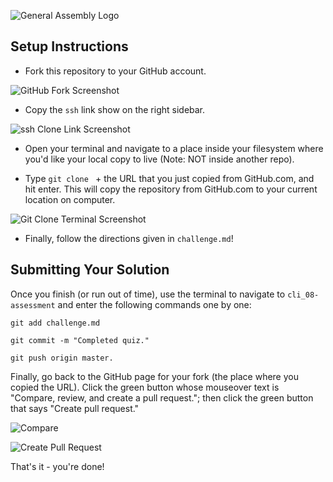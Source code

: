 ![General Assembly Logo](http://i.imgur.com/ke8USTq.png)

## Setup Instructions
- Fork this repository to your GitHub account.

![GitHub Fork Screenshot](images/fork.png)

- Copy the `ssh` link show on the right sidebar.

![ssh Clone Link Screenshot](images/ssh_clone.png)

- Open your terminal and navigate to a place inside your filesystem where you'd like your local copy to live (Note: NOT inside another repo).

- Type `git clone ` + the URL that you just copied from GitHub.com, and hit enter. This will copy the repository from GitHub.com to your current location on computer.

![Git Clone Terminal Screenshot](images/command_line.png)

- Finally, follow the directions given in `challenge.md`!

## Submitting Your Solution

Once you finish (or run out of time), use the terminal to navigate to `cli_08-assessment` and enter the following commands one by one:

 `git add challenge.md`

 `git commit -m "Completed quiz."`

 `git push origin master.`

Finally, go back to the GitHub page for your fork (the place where you copied the URL). Click the green button whose mouseover text is "Compare, review, and create a pull request."; then click the green button that says "Create pull request."

![Compare](images/compare.png)

![Create Pull Request](images/create_pr.png)

That's it - you're done!

